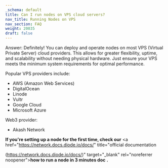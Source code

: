 ```yaml
---
_schema: default
title: Can I run nodes on VPS cloud servers?
nav_title: Running Nodes on VPS
nav_section: FAQ
weight: 20035
draft: false
---
```

Answer: Definitely! You can deploy and operate nodes on most VPS (Virtual Private Server) cloud providers. This allows for greater flexibility, uptime, and scalability without needing physical hardware. Just ensure your VPS meets the minimum system requirements for optimal performance.

Popular VPS providers include:

* AWS (Amazon Web Services)
* DigitalOcean
* Linode
* Vultr
* Google Cloud
* Microsoft Azure

Web3 provider:

* Akash Network

**If you're setting up a node for the first time, check our** <a href="https://network.docs.diode.io/docs/" title="official documentation

(https://network.docs.diode.io/docs/)" target="_blank" rel="noreferrer noopener"><strong>how to run a node in 3 minutes doc</strong></a> **.**

&nbsp;